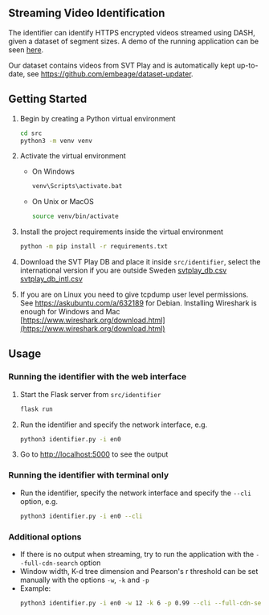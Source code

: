 ## Streaming Video Identification

The identifier can identify HTTPS encrypted videos streamed using DASH, given a dataset of segment sizes. A demo of the running application can be seen [here](https://www.youtube.com/watch?v=8zF0GnYKhFc).

Our dataset contains videos from SVT Play and is automatically kept up-to-date, see https://github.com/embeage/dataset-updater.

## Getting Started

1. Begin by creating a Python virtual environment
   ```sh
   cd src
   python3 -m venv venv
   ```
2. Activate the virtual environment
    * On Windows
      ```sh
      venv\Scripts\activate.bat
      ``` 
    * On Unix or MacOS
      ```sh
      source venv/bin/activate
      ```
3. Install the project requirements inside the virtual environment
   ```sh
   python -m pip install -r requirements.txt
   ```

4. Download the SVT Play DB and place it inside `src/identifier`, select the international version if you are outside Sweden
   [svtplay_db.csv](https://drive.google.com/uc?id=1W9iS5sMaS5AkBCT4Zm5OWTZqegFcub57&export=download)
   [svtplay_db_intl.csv](https://drive.google.com/uc?id=1d5hUY0lUJeqv95mNzFkU8oloq1gMQFXu&export=download)

5. If you are on Linux you need to give tcpdump user level permissions. See https://askubuntu.com/a/632189 for Debian. Installing Wireshark is enough for Windows and Mac [https://www.wireshark.org/download.html](https://www.wireshark.org/download.html)

## Usage

### Running the identifier with the web interface

1. Start the Flask server from `src/identifier`
   ```sh
   flask run
   ```
2. Run the identifier and specify the network interface, e.g.
   ```sh
   python3 identifier.py -i en0
   ```

3. Go to [http://localhost:5000](http://localhost:5000) to see the output

### Running the identifier with terminal only

* Run the identifier, specify the network interface and specify the `--cli` option, e.g.
   ```sh
   python3 identifier.py -i en0 --cli
   ```

### Additional options

* If there is no output when streaming, try to run the application with the `--full-cdn-search` option
* Window width, K-d tree dimension and Pearson's r threshold can be set manually with the options `-w`, `-k` and `-p`
* Example:
   ```sh
   python3 identifier.py -i en0 -w 12 -k 6 -p 0.99 --cli --full-cdn-search
   ```
